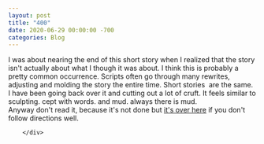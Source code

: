 ```yaml
---
layout: post
title: "400"
date: 2020-06-29 00:00:00 -700
categories: Blog
---
```


<div class="blog-content">
				<div class="paragraph">I was about nearing the end of this short story when I realized that the story isn't actually about what I though it was about. I think this is probably a pretty common occurrence. Scripts often go through many rewrites, adjusting and molding the story the entire time. Short stories&nbsp; are the same. I have been going back over it and cutting out a lot of cruft. It feels similar to sculpting. cept with words. and mud. always there is mud.&nbsp;<br>Anyway don't read it, because it's not done but <a href="../story-11.html" target="_blank">it's over here</a> if you don't follow directions well.<br></div>

		</div>
        